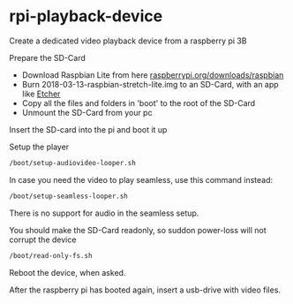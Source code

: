 # rpi-playback-device
Create a dedicated video playback device from a raspberry pi 3B

Prepare the SD-Card
- Download Raspbian Lite from here [raspberrypi.org/downloads/raspbian](https://www.raspberrypi.org/downloads/raspbian/)
- Burn 2018-03-13-raspbian-stretch-lite.img to an SD-Card, with an app like [Etcher](https://etcher.io)
- Copy all the files and folders in 'boot' to the root of the SD-Card
- Unmount the SD-Card from your pc

Insert the SD-card into the pi and boot it up

Setup the player
``` bash
/boot/setup-audiovideo-looper.sh
```

In case you need the video to play seamless, use this command instead:
``` bash
/boot/setup-seamless-looper.sh
```
There is no support for audio in the seamless setup.

You should make the SD-Card readonly, so suddon power-loss will not corrupt the device
``` bash
/boot/read-only-fs.sh
```
Reboot the device, when asked.

After the raspberry pi has booted again, insert a usb-drive with video files.

